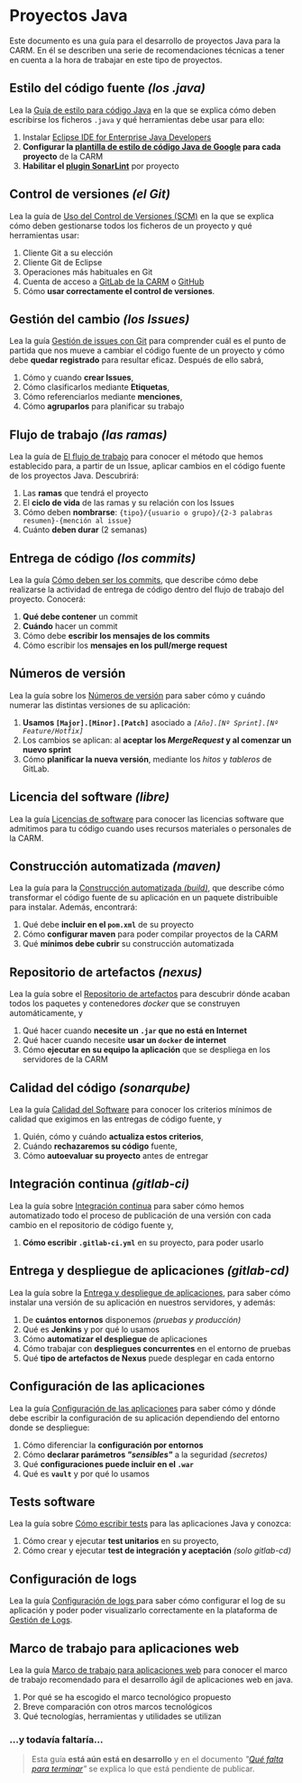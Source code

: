 # Proyectos Java

Este documento es una guía para el desarrollo de proyectos Java para la CARM. En él se describen una serie de recomendaciones técnicas a tener en cuenta a la hora de trabajar en este tipo de proyectos.


## Estilo del código fuente *(los .java)*

Lea la [Guía de estilo para código Java](Guia-codigo-java.md) en la que se explica cómo deben escribirse los ficheros ```.java``` y qué herramientas debe usar para ello:

1. Instalar [Eclipse IDE for Enterprise Java Developers](https://www.eclipse.org/downloads/packages/)
2. **Configurar la [plantilla de estilo de código Java de Google](https://github.com/google/styleguide/blob/gh-pages/eclipse-java-google-style.xml) para cada proyecto** de la CARM
3. **Habilitar el [plugin SonarLint](https://www.sonarlint.org/eclipse/)** por proyecto


## Control de versiones *(el Git)*

Lea la guía de [Uso del Control de Versiones (SCM)](Guia-SCM.md) en la que se explica cómo deben gestionarse todos los ficheros de un proyecto y qué herramientas usar:

1. Cliente Git a su elección
2. Cliente Git de Eclipse
3. Operaciones más habituales en Git
4. Cuenta de acceso a [GitLab de la CARM](https://gitlab.carm.es) o [GitHub](https://github.com/carm-es/)
5. Cómo **usar correctamente el control de versiones**.


## Gestión del cambio *(los Issues)*

Lea la guía [Gestión de issues con Git](Guia-Issues.md) para comprender cuál es el punto de partida que nos mueve a cambiar el código fuente de un proyecto y cómo debe **quedar registrado** para resultar eficaz. Después de ello sabrá, 

1. Cómo y cuando **crear Issues**,
2. Cómo clasificarlos mediante **Etiquetas**,
3. Cómo referenciarlos mediante **menciones**,
4. Cómo **agruparlos** para planificar su trabajo 


## Flujo de trabajo  *(las ramas)*

Lea la guía de [El flujo de trabajo](Guia-Workflow.md) para conocer el método que hemos establecido para, a partir de un Issue, aplicar cambios en el código fuente de los proyectos Java. Descubrirá:

1. Las **ramas** que tendrá el proyecto
2. El **ciclo de vida** de las ramas y su relación con los Issues
3. Cómo deben **nombrarse**: ```{tipo}/{usuario o grupo}/{2-3 palabras resumen}-{mención al issue}``` 
4. Cuánto **deben durar** (2 semanas)


## Entrega de código *(los commits)*

Lea la guía [Cómo deben ser los commits](Guia-Commits.md), que describe cómo debe realizarse la actividad de entrega de código dentro del flujo de trabajo del proyecto. Conocerá:

1. **Qué debe contener** un commit
2. **Cuándo** hacer un commit
3. Cómo debe **escribir los mensajes de los commits**
4. Cómo escribir los **mensajes en los pull/merge request**


## Números de versión

Lea la guía sobre los [Números de versión](Guia-Versiones.md) para 
saber cómo y cuándo numerar las distintas versiones de su aplicación:

1. **Usamos ```[Major].[Minor].[Patch]```** asociado a *`[Año].[Nº Sprint].[Nº Feature/Hotfix]`*
2. Los cambios se aplican: al **aceptar los *MergeRequest* y al comenzar un nuevo sprint**
3. Cómo **planificar la nueva versión**, mediante los *hitos* y *tableros* de GitLab.


## Licencia del software *(libre)*

Lea la guía [Licencias de software](Guia-Licencias.md) para conocer las 
licencias software que admitimos para tu código cuando uses
recursos materiales o personales de la CARM.


## Construcción automatizada *(maven)*

Lea la guía para la [Construcción automatizada *(build)*](Guia-Maven.md), que describe cómo transformar el código fuente
de su aplicación en un paquete distribuible para instalar. Además, encontrará: 

1. Qué debe **incluir en el ```pom.xml```** de su proyecto
2. Cómo **configurar maven** para poder compilar proyectos de la CARM
3. Qué **mínimos debe cubrir** su construcción automatizada


## Repositorio de artefactos *(nexus)*

Lea la guía sobre el [Repositorio de artefactos](Guia-Nexus.md) para 
descubrir dónde acaban todos los paquetes y contenedores _docker_ que se construyen automáticamente, y

1. Qué hacer cuando **necesite un ```.jar``` que no está en Internet**
1. Qué hacer cuando necesite **usar un `docker` de internet**
1. Cómo **ejecutar en su equipo la aplicación** que se despliega en los servidores de la CARM

## Calidad del código *(sonarqube)*

Lea la guía [Calidad del Software](Guia-Sonar.md)
para conocer los criterios mínimos de calidad que exigimos en las
entregas de código fuente, y

1. Quién, cómo y cuándo **actualiza estos criterios**,
2. Cuándo **rechazaremos su código** fuente,
3. Cómo **autoevaluar su proyecto** antes de entregar

## Integración continua *(gitlab-ci)*

Lea la guía sobre [Integración continua](Guia-CI.md) para saber cómo hemos automatizado todo el proceso de publicación 
de una versión con cada cambio en el
repositorio de código fuente y,

1. **Cómo escribir ```.gitlab-ci.yml```** en su proyecto, para poder usarlo

## Entrega y despliegue de aplicaciones *(gitlab-cd)*

Lea la guía sobre la [Entrega y despliegue de aplicaciones](Guia-CD.md), para saber cómo instalar una versión de su aplicación en nuestros servidores, y además:

1. De **cuántos entornos** disponemos *(pruebas y producción)*
2. Qué es **Jenkins** y por qué lo usamos
3. Cómo **automatizar el despliegue** de aplicaciones
4. Cómo trabajar con **despliegues concurrentes** en el entorno de pruebas
5. Qué **tipo de artefactos de Nexus** puede desplegar en cada entorno


## Configuración de las aplicaciones

Lea la guía [Configuración de las aplicaciones](Guia-Configuracion.md) para saber cómo y dónde
debe escribir la configuración de su aplicación dependiendo del
entorno donde se despliegue:

1. Cómo diferenciar la **configuración por entornos**
2. Cómo **declarar parámetros *"sensibles"*** a la seguridad *(secretos)*
3. Qué **configuraciones puede incluir en el ```.war```** 
4. Qué es **`vault`** y por qué lo usamos


## Tests software

Lea la guía sobre [Cómo escribir tests](Guia-Tests.md) para las aplicaciones Java y conozca:

1. Cómo crear y ejecutar **test unitarios** en su proyecto,
2. Cómo crear y ejecutar **test de integración y aceptación** _(solo gitlab-cd)_

## Configuración de logs

Lea la guía [Configuración de logs ](Guia-Logs.md) para saber cómo configurar el log de su aplicación y poder poder visualizarlo correctamente en la plataforma de [Gestión de Logs](https://logs-panel-nopro.carm.es). 


## Marco de trabajo para aplicaciones web
Lea la guía [Marco de trabajo para aplicaciones web](./framework/framework.md) para conocer el marco de trabajo recomendado para el desarrollo ágil de aplicaciones web en java.
1.	Por qué se ha escogido el marco tecnológico propuesto
2.	Breve comparación con otros marcos tecnológicos
3.	Qué tecnologías, herramientas y utilidades se utilizan

### ...y todavía faltaría...
> Esta guía **está aún está en desarrollo** y en el documento *"[Qué falta para terminar](Guia-AunLeFalta.md)"* se explica lo que está pendiente de publicar.
